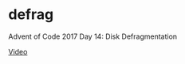 # defrag
Advent of Code 2017 Day 14: Disk Defragmentation

[Video](https://ednl.github.io/defrag/defrag.mov)
